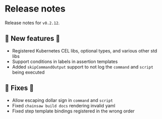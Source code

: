 # Release notes

Release notes for `v0.2.12`.

## 💫 New features 💫

- Registered Kubernetes CEL libs, optional types, and various other std libs
- Support conditions in labels in assertion templates
- Added `skipCommandOutput` support to not log the `command` and `script` being executed

## 🔧 Fixes 🔧

- Allow escaping dollar sign in `command` and `script`
- Fixed `chainsaw build docs` rendering invalid yaml
- Fixed step template bindings registered in the wrong order
